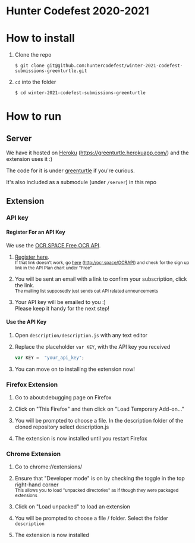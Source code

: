 # Hunter Codefest 2020-2021

# How to install

1. Clone the repo 
    ```
    $ git clone git@github.com:huntercodefest/winter-2021-codefest-submissions-greenturtle.git 
    ```

2. `cd` into the folder 

    ```
    $ cd winter-2021-codefest-submissions-greenturtle
    ```

# How to run 

## Server 

We have it hosted on [Heroku](https://greenturtle.herokuapp.com/) (https://greenturtle.herokuapp.com/) and the extension uses it :) 

The code for it is under [greenturtle](https://github.com/rachel-ng/greenturtle) if you're curious. 

It's also included as a submodule (under `/server`) in this repo

## Extension 

### API key  

#### Register For an API Key 

We use the [OCR.SPACE Free OCR API](http://ocr.space/OCRAPI). 

1. [Register here](http://eepurl.com/bOLOcf).  
    <sub>If that link doesn't work, go [here](http://ocr.space/OCRAPI) (http://ocr.space/OCRAPI) and check for the sign up link in the API Plan chart under "Free"</sub>

2. You will be sent an email with a link to confirm your subscription, click the link.  
    <sub>The mailing list supposedly just sends out API related announcements</sub> 

3. Your API key will be emailed to you :)  
    Please keep it handy for the next step!

#### Use the API Key 

1. Open `description/description.js` with any text editor 

2. Replace the placeholder `var KEY`, with the API key you received
    ```js
    var KEY =  "your_api_key";
    ```

3. You can move on to installing the extension now!

### Firefox Extension 

1. Go to about:debugging page on Firefox

2. Click on "This Firefox" and then click on "Load Temporary Add-on..."

3. You will be prompted to choose a file. In the description folder of the cloned repository select description.js

4. The extension is now installed until you restart Firefox


### Chrome Extension 

1. Go to chrome://extensions/

2. Ensure that "Developer mode" is on by checking the toggle in the top right-hand corner  
    <sub>This allows you to load "unpacked directories" as if though they were packaged extensions</sub>

3. Click on "Load unpacked" to load an extension 

3. You will be prompted to choose a file / folder. Select the folder `description`

4. The extension is now installed 
